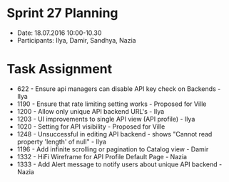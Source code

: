 # Sprint 27 Planning
  *  Date: 18.07.2016 10:00-10.30
  *  Participants: Ilya, Damir, Sandhya, Nazia

# Task Assignment
  * 622 - Ensure api managers can disable API key check on Backends - Ilya
  * 1190 - Ensure that rate limiting setting works - Proposed for Ville
  * 1200 - Allow only unique API backend URL's - Ilya
  * 1203 - UI improvements to single API view (API profile) - Ilya
  * 1020 - Setting for API visibility - Proposed for Ville
  * 1248 - Unsuccessful in editing API backend - shows "Cannot read property 'length' of null" - Ilya
  * 1196 - Add infinite scrolling or pagination to Catalog view - Damir
  * 1332 - HiFi Wireframe for API Profile Default Page - Nazia
  * 1333 - Add Alert message to notify users about unique API backend - Nazia
